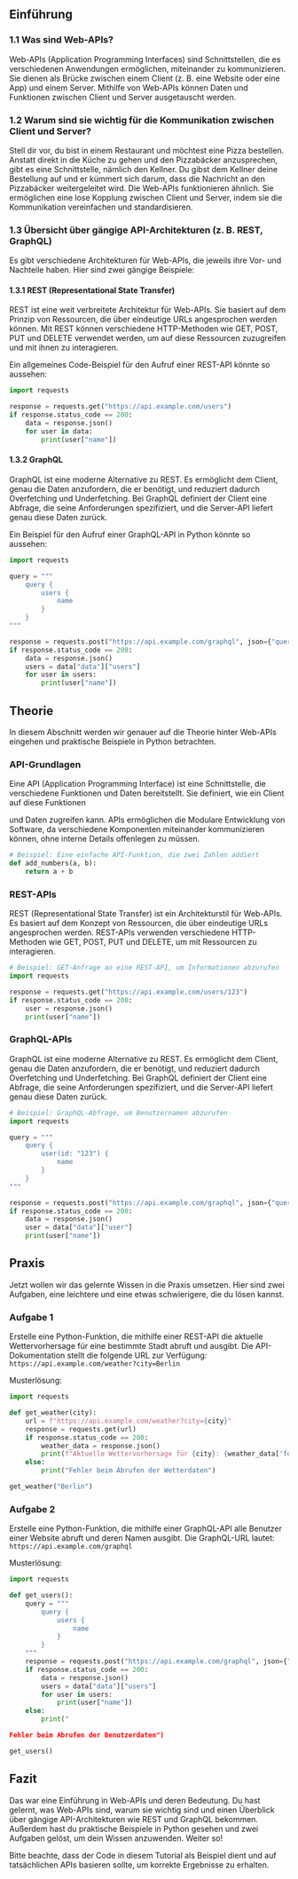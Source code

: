 ## Einführung
### 1.1 Was sind Web-APIs?

Web-APIs (Application Programming Interfaces) sind Schnittstellen, die es verschiedenen Anwendungen ermöglichen, miteinander zu kommunizieren. Sie dienen als Brücke zwischen einem Client (z. B. eine Website oder eine App) und einem Server. Mithilfe von Web-APIs können Daten und Funktionen zwischen Client und Server ausgetauscht werden.

### 1.2 Warum sind sie wichtig für die Kommunikation zwischen Client und Server?

Stell dir vor, du bist in einem Restaurant und möchtest eine Pizza bestellen. Anstatt direkt in die Küche zu gehen und den Pizzabäcker anzusprechen, gibt es eine Schnittstelle, nämlich den Kellner. Du gibst dem Kellner deine Bestellung auf und er kümmert sich darum, dass die Nachricht an den Pizzabäcker weitergeleitet wird. Die Web-APIs funktionieren ähnlich. Sie ermöglichen eine lose Kopplung zwischen Client und Server, indem sie die Kommunikation vereinfachen und standardisieren.

### 1.3 Übersicht über gängige API-Architekturen (z. B. REST, GraphQL)

Es gibt verschiedene Architekturen für Web-APIs, die jeweils ihre Vor- und Nachteile haben. Hier sind zwei gängige Beispiele:

#### 1.3.1 REST (Representational State Transfer)

REST ist eine weit verbreitete Architektur für Web-APIs. Sie basiert auf dem Prinzip von Ressourcen, die über eindeutige URLs angesprochen werden können. Mit REST können verschiedene HTTP-Methoden wie GET, POST, PUT und DELETE verwendet werden, um auf diese Ressourcen zuzugreifen und mit ihnen zu interagieren.

Ein allgemeines Code-Beispiel für den Aufruf einer REST-API könnte so aussehen:

```python
import requests

response = requests.get("https://api.example.com/users")
if response.status_code == 200:
    data = response.json()
    for user in data:
        print(user["name"])
```

#### 1.3.2 GraphQL

GraphQL ist eine moderne Alternative zu REST. Es ermöglicht dem Client, genau die Daten anzufordern, die er benötigt, und reduziert dadurch Overfetching und Underfetching. Bei GraphQL definiert der Client eine Abfrage, die seine Anforderungen spezifiziert, und die Server-API liefert genau diese Daten zurück.

Ein Beispiel für den Aufruf einer GraphQL-API in Python könnte so aussehen:

```python
import requests

query = """
    query {
        users {
            name
        }
    }
"""

response = requests.post("https://api.example.com/graphql", json={"query": query})
if response.status_code == 200:
    data = response.json()
    users = data["data"]["users"]
    for user in users:
        print(user["name"])
```

## Theorie

In diesem Abschnitt werden wir genauer auf die Theorie hinter Web-APIs eingehen und praktische Beispiele in Python betrachten.

### API-Grundlagen

Eine API (Application Programming Interface) ist eine Schnittstelle, die verschiedene Funktionen und Daten bereitstellt. Sie definiert, wie ein Client auf diese Funktionen

 und Daten zugreifen kann. APIs ermöglichen die Modulare Entwicklung von Software, da verschiedene Komponenten miteinander kommunizieren können, ohne interne Details offenlegen zu müssen.

```python
# Beispiel: Eine einfache API-Funktion, die zwei Zahlen addiert
def add_numbers(a, b):
    return a + b
```

### REST-APIs

REST (Representational State Transfer) ist ein Architekturstil für Web-APIs. Es basiert auf dem Konzept von Ressourcen, die über eindeutige URLs angesprochen werden. REST-APIs verwenden verschiedene HTTP-Methoden wie GET, POST, PUT und DELETE, um mit Ressourcen zu interagieren.

```python
# Beispiel: GET-Anfrage an eine REST-API, um Informationen abzurufen
import requests

response = requests.get("https://api.example.com/users/123")
if response.status_code == 200:
    user = response.json()
    print(user["name"])
```

### GraphQL-APIs

GraphQL ist eine moderne Alternative zu REST. Es ermöglicht dem Client, genau die Daten anzufordern, die er benötigt, und reduziert dadurch Overfetching und Underfetching. Bei GraphQL definiert der Client eine Abfrage, die seine Anforderungen spezifiziert, und die Server-API liefert genau diese Daten zurück.

```python
# Beispiel: GraphQL-Abfrage, um Benutzernamen abzurufen
import requests

query = """
    query {
        user(id: "123") {
            name
        }
    }
"""

response = requests.post("https://api.example.com/graphql", json={"query": query})
if response.status_code == 200:
    data = response.json()
    user = data["data"]["user"]
    print(user["name"])
```

## Praxis

Jetzt wollen wir das gelernte Wissen in die Praxis umsetzen. Hier sind zwei Aufgaben, eine leichtere und eine etwas schwierigere, die du lösen kannst.

### Aufgabe 1

Erstelle eine Python-Funktion, die mithilfe einer REST-API die aktuelle Wettervorhersage für eine bestimmte Stadt abruft und ausgibt. Die API-Dokumentation stellt die folgende URL zur Verfügung: `https://api.example.com/weather?city=Berlin`

Musterlösung:

```python
import requests

def get_weather(city):
    url = f"https://api.example.com/weather?city={city}"
    response = requests.get(url)
    if response.status_code == 200:
        weather_data = response.json()
        print(f"Aktuelle Wettervorhersage für {city}: {weather_data['forecast']}")
    else:
        print("Fehler beim Abrufen der Wetterdaten")

get_weather("Berlin")
```

### Aufgabe 2

Erstelle eine Python-Funktion, die mithilfe einer GraphQL-API alle Benutzer einer Website abruft und deren Namen ausgibt. Die GraphQL-URL lautet: `https://api.example.com/graphql`

Musterlösung:

```python
import requests

def get_users():
    query = """
        query {
            users {
                name
            }
        }
    """
    response = requests.post("https://api.example.com/graphql", json={"query": query})
    if response.status_code == 200:
        data = response.json()
        users = data["data"]["users"]
        for user in users:
            print(user["name"])
    else:
        print("

Fehler beim Abrufen der Benutzerdaten")

get_users()
```
## Fazit

Das war eine Einführung in Web-APIs und deren Bedeutung. Du hast gelernt, was Web-APIs sind, warum sie wichtig sind und einen Überblick über gängige API-Architekturen wie REST und GraphQL bekommen. Außerdem hast du praktische Beispiele in Python gesehen und zwei Aufgaben gelöst, um dein Wissen anzuwenden. Weiter so!

Bitte beachte, dass der Code in diesem Tutorial als Beispiel dient und auf tatsächlichen APIs basieren sollte, um korrekte Ergebnisse zu erhalten.
